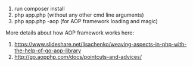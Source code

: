 1. run composer install
2. php app.php (without any other cmd line arguments)
3. php app.php -aop (for AOP framework loading and magic)

More details about how AOP framework works here:
1. https://www.slideshare.net/lisachenko/weaving-aspects-in-php-with-the-help-of-go-aop-library
2. http://go.aopphp.com/docs/pointcuts-and-advices/